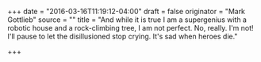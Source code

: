 +++
date = "2016-03-16T11:19:12-04:00"
draft = false
originator = "Mark Gottlieb"
source = ""
title = "And while it is true I am a supergenius with a robotic house and a rock-climbing tree, I am not perfect. No, really. I'm not! I'll pause to let the disillusioned stop crying. It's sad when heroes die."

+++
